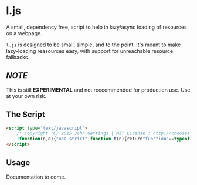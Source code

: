 # l.js

A small, dependency free, script to help in lazy/async loading of resources on a webpage.

`l.js` is designed to be small, simple, and to the point. It's meant to make lazy-loading reasources easy, with support for unreachable resource fallbacks.

## __*NOTE*__
This is still **EXPERIMENTAL** and not reccommended for production use. Use at your own risk.

## The Script
```html
<script type='text/javascript'>
	/* Copyright (C) 2015 John Gettings | MIT License : http://choosealicense.com/licenses/mit/  */
	!function(n,e){"use strict";function t(n){return"function"==typeof n}function r(n){return"[object Array]"===toString.call(n)}function o(n,e,t){if(n.addEventListener)n.addEventListener(e,t,!1);else{if(!n.attachEvent)return!1;n.attachEvent("on"+e,t)}}function i(n,e,t){n.removeEventListener?n.removeEventListener(e,t,!1):n.detachEvent&&n.detachEvent("on"+e,t)}function a(n){var t=null;try{t=requestAnimationFrame||mozRequestAnimationFrame||webkitRequestAnimationFrame||msRequestAnimationFrame||null}catch(r){}null!=t&&"undefined"!=typeof t?t(n):o(e,"load",n)||n()}function c(e,t,r){var u=n.createElement("script");u.async=!0;var f=function(){e.length>1?(e.shift(),u.parentNode.removeChild(u),i(u,"error",f),a(function(){c(e,t,r)})):r()};o(u,"error",f);var l=function(){i(u,"load",l),t(e[0])};o(u,"load",l),u.src=e[0];var s=n.scripts[0];s.parentNode.insertBefore(u,s)}function u(e,t,r){var u=n.createElement("link"),f=function(){e.length>1?(e.shift(),u.parentNode.removeChild(u),i(u,"error",f),a(function(){c(e,t,r)})):r()};o(u,"error",f);var l=function(){i(u,"load",l),t(e[0])};o(u,"load",l),u.href=e[0],n.getElementsByTagName("head")[0].appendChild(u)}e.ljs={script:function(n,e,o){r(n)||(n=[n]),t(e)||(e=function(){}),t(o)||(o=function(){}),a(function(){c(n,e,o)})},style:function(n,e,o){r(n)||(n=[n]),t(e)||(e=function(){}),t(o)||(o=function(){}),a(function(){u(n,e,o)})},nrb:a}}(document,window);
</script>
```

## Usage

<!-- `ljs.script(url, success, fail);`  
Use this to async load a javascript resource. -->

Documentation to come.


